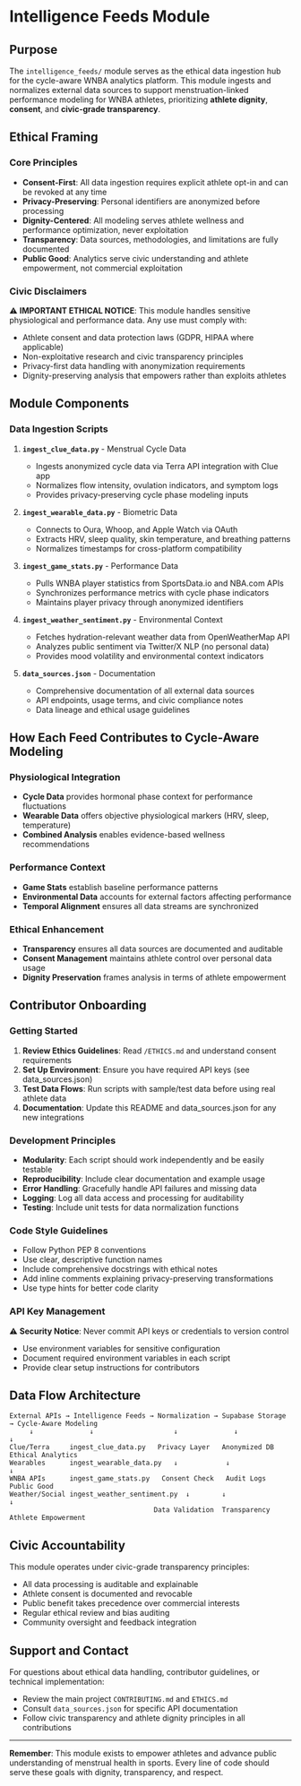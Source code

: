 # Intelligence Feeds Module

## Purpose

The `intelligence_feeds/` module serves as the ethical data ingestion hub for the cycle-aware WNBA analytics platform. This module ingests and normalizes external data sources to support menstruation-linked performance modeling for WNBA athletes, prioritizing **athlete dignity**, **consent**, and **civic-grade transparency**.

## Ethical Framing

### Core Principles

- **Consent-First**: All data ingestion requires explicit athlete opt-in and can be revoked at any time
- **Privacy-Preserving**: Personal identifiers are anonymized before processing
- **Dignity-Centered**: All modeling serves athlete wellness and performance optimization, never exploitation
- **Transparency**: Data sources, methodologies, and limitations are fully documented
- **Public Good**: Analytics serve civic understanding and athlete empowerment, not commercial exploitation

### Civic Disclaimers

⚠️ **IMPORTANT ETHICAL NOTICE**: This module handles sensitive physiological and performance data. Any use must comply with:
- Athlete consent and data protection laws (GDPR, HIPAA where applicable)
- Non-exploitative research and civic transparency principles
- Privacy-first data handling with anonymization requirements
- Dignity-preserving analysis that empowers rather than exploits athletes

## Module Components

### Data Ingestion Scripts

1. **`ingest_clue_data.py`** - Menstrual Cycle Data
   - Ingests anonymized cycle data via Terra API integration with Clue app
   - Normalizes flow intensity, ovulation indicators, and symptom logs
   - Provides privacy-preserving cycle phase modeling inputs

2. **`ingest_wearable_data.py`** - Biometric Data
   - Connects to Oura, Whoop, and Apple Watch via OAuth
   - Extracts HRV, sleep quality, skin temperature, and breathing patterns
   - Normalizes timestamps for cross-platform compatibility

3. **`ingest_game_stats.py`** - Performance Data  
   - Pulls WNBA player statistics from SportsData.io and NBA.com APIs
   - Synchronizes performance metrics with cycle phase indicators
   - Maintains player privacy through anonymized identifiers

4. **`ingest_weather_sentiment.py`** - Environmental Context
   - Fetches hydration-relevant weather data from OpenWeatherMap API
   - Analyzes public sentiment via Twitter/X NLP (no personal data)
   - Provides mood volatility and environmental context indicators

5. **`data_sources.json`** - Documentation
   - Comprehensive documentation of all external data sources
   - API endpoints, usage terms, and civic compliance notes
   - Data lineage and ethical usage guidelines

## How Each Feed Contributes to Cycle-Aware Modeling

### Physiological Integration
- **Cycle Data** provides hormonal phase context for performance fluctuations
- **Wearable Data** offers objective physiological markers (HRV, sleep, temperature)
- **Combined Analysis** enables evidence-based wellness recommendations

### Performance Context
- **Game Stats** establish baseline performance patterns
- **Environmental Data** accounts for external factors affecting performance
- **Temporal Alignment** ensures all data streams are synchronized

### Ethical Enhancement
- **Transparency** ensures all data sources are documented and auditable
- **Consent Management** maintains athlete control over personal data usage
- **Dignity Preservation** frames analysis in terms of athlete empowerment

## Contributor Onboarding

### Getting Started

1. **Review Ethics Guidelines**: Read `/ETHICS.md` and understand consent requirements
2. **Set Up Environment**: Ensure you have required API keys (see data_sources.json)
3. **Test Data Flows**: Run scripts with sample/test data before using real athlete data
4. **Documentation**: Update this README and data_sources.json for any new integrations

### Development Principles

- **Modularity**: Each script should work independently and be easily testable
- **Reproducibility**: Include clear documentation and example usage
- **Error Handling**: Gracefully handle API failures and missing data
- **Logging**: Log all data access and processing for auditability
- **Testing**: Include unit tests for data normalization functions

### Code Style Guidelines

- Follow Python PEP 8 conventions
- Use clear, descriptive function names
- Include comprehensive docstrings with ethical notes
- Add inline comments explaining privacy-preserving transformations
- Use type hints for better code clarity

### API Key Management

⚠️ **Security Notice**: Never commit API keys or credentials to version control
- Use environment variables for sensitive configuration
- Document required environment variables in each script
- Provide clear setup instructions for contributors

## Data Flow Architecture

```
External APIs → Intelligence Feeds → Normalization → Supabase Storage → Cycle-Aware Modeling
     ↓              ↓                    ↓              ↓                    ↓
Clue/Terra     ingest_clue_data.py   Privacy Layer   Anonymized DB    Ethical Analytics
Wearables      ingest_wearable_data.py   ↓            ↓                    ↓
WNBA APIs      ingest_game_stats.py   Consent Check   Audit Logs       Public Good
Weather/Social ingest_weather_sentiment.py  ↓        ↓                    ↓
                                    Data Validation  Transparency    Athlete Empowerment
```

## Civic Accountability

This module operates under civic-grade transparency principles:
- All data processing is auditable and explainable
- Athlete consent is documented and revocable
- Public benefit takes precedence over commercial interests
- Regular ethical review and bias auditing
- Community oversight and feedback integration

## Support and Contact

For questions about ethical data handling, contributor guidelines, or technical implementation:
- Review the main project `CONTRIBUTING.md` and `ETHICS.md`
- Consult `data_sources.json` for specific API documentation
- Follow civic transparency and athlete dignity principles in all contributions

---

**Remember**: This module exists to empower athletes and advance public understanding of menstrual health in sports. Every line of code should serve these goals with dignity, transparency, and respect.
